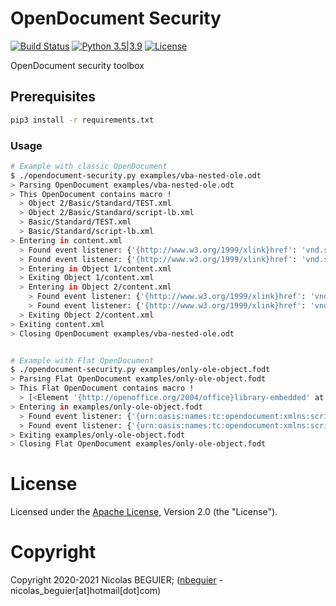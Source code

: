 # OpenDocument Security

[![Build Status](https://travis-ci.com/nbeguier/opendocument-security.svg?branch=master)](https://travis-ci.com/nbeguier/opendocument-security) [![Python 3.5|3.9](https://img.shields.io/badge/python-3.5|3.9-green.svg)](https://www.python.org/) [![License](https://img.shields.io/github/license/nbeguier/opendocument-security?color=blue)](https://github.com/nbeguier/opendocument-security/blob/master/LICENSE)

OpenDocument security toolbox

## Prerequisites

```bash
pip3 install -r requirements.txt
```

### Usage

```bash
# Example with classic OpenDocument
$ ./opendocument-security.py examples/vba-nested-ole.odt 
> Parsing OpenDocument examples/vba-nested-ole.odt
> This OpenDocument contains macro !
  > Object 2/Basic/Standard/TEST.xml
  > Object 2/Basic/Standard/script-lb.xml
  > Basic/Standard/TEST.xml
  > Basic/Standard/script-lb.xml
> Entering in content.xml
  > Found event listener: {'{http://www.w3.org/1999/xlink}href': 'vnd.sun.star.script:Standard.TEST.Flag?language=Basic&location=document', '{http://www.w3.org/1999/xlink}type': 'simple', '{urn:oasis:names:tc:opendocument:xmlns:script:1.0}language': 'ooo:script', '{urn:oasis:names:tc:opendocument:xmlns:script:1.0}event-name': 'dom:load'}
  > Found event listener: {'{http://www.w3.org/1999/xlink}href': 'vnd.sun.star.script:Standard.TEST.Flag?language=Basic&location=document', '{http://www.w3.org/1999/xlink}type': 'simple', '{urn:oasis:names:tc:opendocument:xmlns:script:1.0}language': 'ooo:script', '{urn:oasis:names:tc:opendocument:xmlns:script:1.0}event-name': 'office:save'}
  > Entering in Object 1/content.xml
  > Exiting Object 1/content.xml
  > Entering in Object 2/content.xml
    > Found event listener: {'{http://www.w3.org/1999/xlink}href': 'vnd.sun.star.script:Standard.TEST.Flag?language=Basic&location=document', '{http://www.w3.org/1999/xlink}type': 'simple', '{urn:oasis:names:tc:opendocument:xmlns:script:1.0}language': 'ooo:script', '{urn:oasis:names:tc:opendocument:xmlns:script:1.0}event-name': 'dom:load'}
    > Found event listener: {'{http://www.w3.org/1999/xlink}href': 'vnd.sun.star.script:Standard.TEST.Flag?language=Basic&location=document', '{http://www.w3.org/1999/xlink}type': 'simple', '{urn:oasis:names:tc:opendocument:xmlns:script:1.0}language': 'ooo:script', '{urn:oasis:names:tc:opendocument:xmlns:script:1.0}event-name': 'office:save'}
  > Exiting Object 2/content.xml
> Exiting content.xml
> Closing OpenDocument examples/vba-nested-ole.odt


# Example with Flat OpenDocument
$ ./opendocument-security.py examples/only-ole-object.fodt 
> Parsing Flat OpenDocument examples/only-ole-object.fodt
> This Flat OpenDocument contains macro !
  > [<Element '{http://openoffice.org/2004/office}library-embedded' at 0x7f416deec950>]
> Entering in examples/only-ole-object.fodt
  > Found event listener: {'{urn:oasis:names:tc:opendocument:xmlns:script:1.0}language': 'ooo:script', '{urn:oasis:names:tc:opendocument:xmlns:script:1.0}event-name': 'dom:load', '{http://www.w3.org/1999/xlink}href': 'vnd.sun.star.script:Standard.Module1.Flag?language=Basic&location=document', '{http://www.w3.org/1999/xlink}type': 'simple'}
  > Found event listener: {'{urn:oasis:names:tc:opendocument:xmlns:script:1.0}language': 'ooo:script', '{urn:oasis:names:tc:opendocument:xmlns:script:1.0}event-name': 'office:save', '{http://www.w3.org/1999/xlink}href': 'vnd.sun.star.script:Standard.Module1.Flag?language=Basic&location=document', '{http://www.w3.org/1999/xlink}type': 'simple'}
> Exiting examples/only-ole-object.fodt
> Closing Flat OpenDocument examples/only-ole-object.fodt
```

# License
Licensed under the [Apache License](https://github.com/nbeguier/opendocument-security/blob/master/LICENSE), Version 2.0 (the "License").

# Copyright
Copyright 2020-2021 Nicolas BEGUIER; ([nbeguier](https://beguier.eu/nicolas/) - nicolas_beguier[at]hotmail[dot]com)

